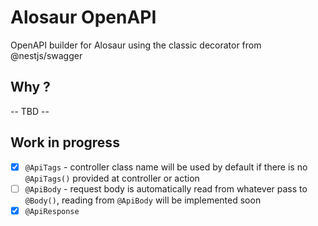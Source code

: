 # Alosaur OpenAPI

OpenAPI builder for Alosaur using the classic decorator from @nestjs/swagger

## Why ?

-- TBD --

## Work in progress

- [x] `@ApiTags` - controller class name will be used by default if there is no `@ApiTags()` provided at controller or action
- [ ] `@ApiBody` - request body is automatically read from whatever pass to `@Body()`, reading from `@ApiBody` will be implemented soon
- [x] `@ApiResponse`
